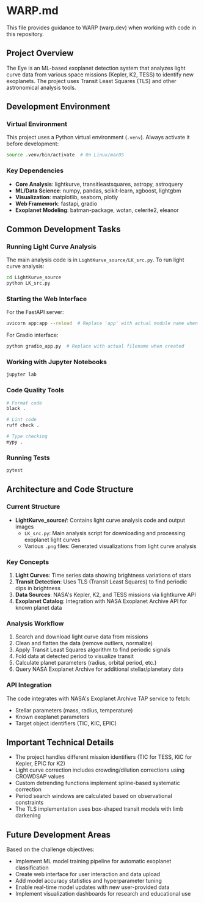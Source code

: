 # WARP.md

This file provides guidance to WARP (warp.dev) when working with code in this repository.

## Project Overview

The Eye is an ML-based exoplanet detection system that analyzes light curve data from various space missions (Kepler, K2, TESS) to identify new exoplanets. The project uses Transit Least Squares (TLS) and other astronomical analysis tools.

## Development Environment

### Virtual Environment
This project uses a Python virtual environment (`.venv`). Always activate it before development:
```bash
source .venv/bin/activate  # On Linux/macOS
```

### Key Dependencies
- **Core Analysis**: lightkurve, transitleastsquares, astropy, astroquery
- **ML/Data Science**: numpy, pandas, scikit-learn, xgboost, lightgbm
- **Visualization**: matplotlib, seaborn, plotly
- **Web Framework**: fastapi, gradio
- **Exoplanet Modeling**: batman-package, wotan, celerite2, eleanor

## Common Development Tasks

### Running Light Curve Analysis
The main analysis code is in `LightKurve_source/LK_src.py`. To run light curve analysis:
```bash
cd LightKurve_source
python LK_src.py
```

### Starting the Web Interface
For the FastAPI server:
```bash
uvicorn app:app --reload  # Replace 'app' with actual module name when created
```

For Gradio interface:
```bash
python gradio_app.py  # Replace with actual filename when created
```

### Working with Jupyter Notebooks
```bash
jupyter lab
```

### Code Quality Tools
```bash
# Format code
black .

# Lint code
ruff check .

# Type checking
mypy .
```

### Running Tests
```bash
pytest
```

## Architecture and Code Structure

### Current Structure
- **LightKurve_source/**: Contains light curve analysis code and output images
  - `LK_src.py`: Main analysis script for downloading and processing exoplanet light curves
  - Various `.png` files: Generated visualizations from light curve analysis

### Key Concepts
1. **Light Curves**: Time series data showing brightness variations of stars
2. **Transit Detection**: Uses TLS (Transit Least Squares) to find periodic dips in brightness
3. **Data Sources**: NASA's Kepler, K2, and TESS missions via lightkurve API
4. **Exoplanet Catalog**: Integration with NASA Exoplanet Archive API for known planet data

### Analysis Workflow
1. Search and download light curve data from missions
2. Clean and flatten the data (remove outliers, normalize)
3. Apply Transit Least Squares algorithm to find periodic signals
4. Fold data at detected period to visualize transit
5. Calculate planet parameters (radius, orbital period, etc.)
6. Query NASA Exoplanet Archive for additional stellar/planetary data

### API Integration
The code integrates with NASA's Exoplanet Archive TAP service to fetch:
- Stellar parameters (mass, radius, temperature)
- Known exoplanet parameters
- Target object identifiers (TIC, KIC, EPIC)

## Important Technical Details

- The project handles different mission identifiers (TIC for TESS, KIC for Kepler, EPIC for K2)
- Light curve correction includes crowding/dilution corrections using CROWDSAP values
- Custom detrending functions implement spline-based systematic correction
- Period search windows are calculated based on observational constraints
- The TLS implementation uses box-shaped transit models with limb darkening

## Future Development Areas

Based on the challenge objectives:
- Implement ML model training pipeline for automatic exoplanet classification
- Create web interface for user interaction and data upload
- Add model accuracy statistics and hyperparameter tuning
- Enable real-time model updates with new user-provided data
- Implement visualization dashboards for research and educational use
